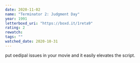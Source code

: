 ```yaml
---
date: 2020-11-02
name: "Terminator 2: Judgment Day"
year: 1991
letterboxd_uri: "https://boxd.it/1reta9"
rating: 2
rewatch: 
tags: ""
watched_date: 2020-10-31
---
```


put oedipal issues in your movie and it easily elevates the script.
